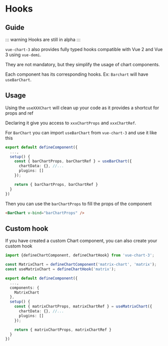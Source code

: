 # Hooks

## Guide

::: warning
Hooks are still in alpha
:::

`vue-chart-3` also provides fully typed hooks compatible with Vue 2 and Vue 3 using `vue-demi`.

They are not mandatory, but they simplify the usage of chart components.

Each component has its corresponding hooks. Ex: `Barchart` will have `useBarChart`.

## Usage

Using the `useXXXChart` will clean up your code as it provides a shortcut for props and ref

Declaring it give you access to `xxxChartProps` and `xxxChartRef`.

For `BarChart` you can import `useBarChart` from `vue-chart-3` and use it like this

```ts
export default defineComponent({
  ...,
  setup() {
    const { barChartProps, barChartRef } = useBarChart({
      chartData: {}, //...
      plugins: []
    });

    return { barChartProps, barChartRef }
  }
})

```

Then you can use the `barChartProps` to fill the props of the component

```html
<BarChart v-bind="barChartProps" />
```

## Custom hook

If you have created a custom Chart component, you can also create your custom hook

```ts
import {defineChartComponent, defineChartHook} from 'vue-chart-3';

const MatrixChart = defineChartComponent('matrix-chart', 'matrix');
const useMatrixChart = defineChartHook('matrix');

export default defineComponent({
  ...,
  components: {
    MatrixChart
  },
  setup() {
    const { matrixChartProps, matrixChartRef } = useMatrixChart({
      chartData: {}, //...
      plugins: []
    });

    return { matrixChartProps, matrixChartRef }
  }
})

```
